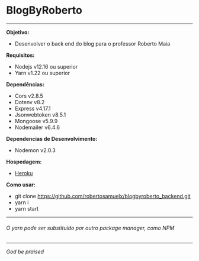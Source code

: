 # BlogByRoberto #
---
**Objetivo:**
- Desenvolver o back end do blog para o professor Roberto Maia

**Requisitos:**
- Nodejs v12.16 ou superior
- Yarn v1.22 ou superior

**Dependências:**
- Cors v2.8.5
- Dotenv v8.2
- Express v4.17.1
- Jsonwebtoken v8.5.1
- Mongoose v5.9.9
- Nodemailer v6.4.6

**Dependencias de Desenvolvimento:**
- Nodemon v2.0.3

**Hospedagem:**
- [Heroku](https://www.heroku.com/)

**Como usar:**
- git clone https://github.com/robertosamuelx/blogbyroberto_backend.git
- yarn i
- yarn start
---
###### O yarn pode ser substituído por outro package manager, como NPM ######
---
*God be praised*